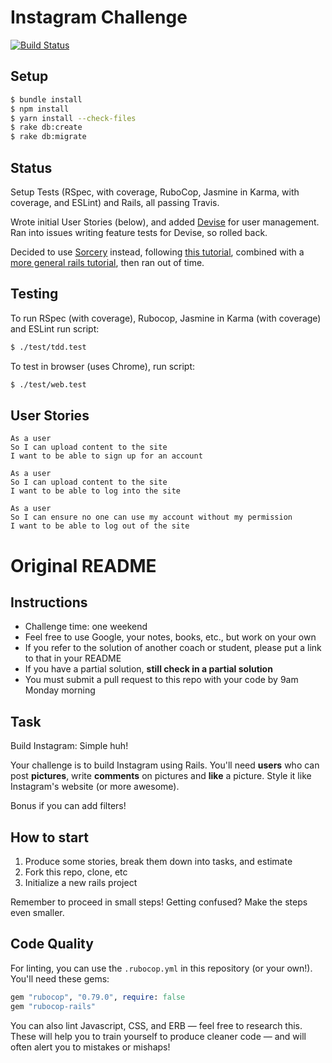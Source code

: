 # Instagram Challenge

[![Build Status](https://travis-ci.com/will-head/instagram-challenge.svg?branch=master)](https://travis-ci.com/github/will-head/instagram-challenge/builds/170080957)

## Setup

```bash
$ bundle install  
$ npm install  
$ yarn install --check-files
$ rake db:create
$ rake db:migrate

```

## Status

Setup Tests (RSpec, with coverage, RuboCop, Jasmine in Karma, with coverage, and ESLint) and Rails, all passing Travis.

Wrote initial User Stories (below), and added [Devise](https://github.com/heartcombo/devise) for user management. Ran into issues writing feature tests for Devise, so rolled back.

Decided to use [Sorcery](https://github.com/Sorcery/sorcery) instead, following [this tutorial](https://www.sitepoint.com/magical-authentication-sorcery/), combined with a [more general rails tutorial](https://www.freecodecamp.org/news/lets-create-an-intermediate-level-ruby-on-rails-application-d7c6e997c63f/), then ran out of time.


## Testing

To run RSpec (with coverage), Rubocop, Jasmine in Karma (with coverage) and ESLint run script:  

```bash
$ ./test/tdd.test
```
To test in browser (uses Chrome), run script:  

```bash
$ ./test/web.test
```
## User Stories  

```
As a user
So I can upload content to the site
I want to be able to sign up for an account
```

```
As a user
So I can upload content to the site
I want to be able to log into the site
```

```
As a user
So I can ensure no one can use my account without my permission
I want to be able to log out of the site
```


# Original README

## Instructions

* Challenge time: one weekend
* Feel free to use Google, your notes, books, etc., but work on your own
* If you refer to the solution of another coach or student, please put a link to that in your README
* If you have a partial solution, **still check in a partial solution**
* You must submit a pull request to this repo with your code by 9am Monday morning

## Task

Build Instagram: Simple huh!

Your challenge is to build Instagram using Rails. You'll need **users** who can post **pictures**, write **comments** on pictures and **like** a picture. Style it like Instagram's website (or more awesome).

Bonus if you can add filters!

## How to start

1. Produce some stories, break them down into tasks, and estimate
2. Fork this repo, clone, etc
3. Initialize a new rails project

Remember to proceed in small steps! Getting confused? Make the steps even smaller.

## Code Quality

For linting, you can use the `.rubocop.yml` in this repository (or your own!).
You'll need these gems:

```ruby
gem "rubocop", "0.79.0", require: false
gem "rubocop-rails"
```

You can also lint Javascript, CSS, and ERB — feel free to research this. These
will help you to train yourself to produce cleaner code — and will often alert
you to mistakes or mishaps!
